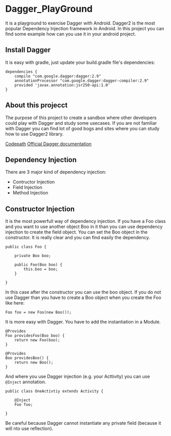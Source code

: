 # Dagger_PlayGround

It is a playground to exercise Dagger with Android.
Dagger2 is the most popular Dependency Injection framework in Android. In this project you can find some example how can you use it in your android project.

## Install Dagger

It is easy with gradle, just update your build.gradle file's dependencies:

```
dependencies {
    compile "com.google.dagger:dagger:2.9"
    annotationProcessor "com.google.dagger:dagger-compiler:2.9"
    provided 'javax.annotation:jsr250-api:1.0'
}
```

## About this projecct

The purpose of this project to create a sandbox where other developers could play with Dagger and study some usecases.
If you are not familiar with Dagger you can find lot of good bogs and sites where you can study how to use Dagger2 library.

[Codepath](https://github.com/codepath/android_guides/wiki/Dependency-Injection-with-Dagger-2)
[Official Dagger documentation](https://google.github.io/dagger/users-guide.html)

## Dependency Injection

There are 3 major kind of dependency injection:
- Contructor Injection
- Field Injection
- Method Injection

## Constructor Injection

It is the most powerfull way of dependency injection. If you have a Foo class and you want to use another object Boo in it than you can use dependency injection to create the field object. You can set the Boo object in the constructor. It is really clear and you can find easily the dependency.

```
public class Foo {
    
    private Boo boo;
    
    public Foo(Boo boo) {
        this.boo = boo;
    }
    
}
```

In this case after the constructor you can use the boo object. If you do not use Dagger than you have to create a Boo object when you create the Foo like here:
```
Foo foo = new Foo(new Boo());
```

It is more easy with Dagger. You have to add the instantiation in a Module.

```
@Provides
Foo providesFoo(Boo boo) {
    return new Foo(boo);
}

@Provides
Boo providesBoo() {
    return new Boo();
}
```

And where you use Dagger injection (e.g. your Acttivity) you can use ```@Inject``` annotation.

```
public class OneActivtiy extends Activity {

    @Inject
    Foo foo;

}
```

Be careful because Dagger cannot instantiate any private field (because it will nto use reflection).
